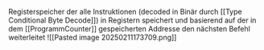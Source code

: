 Registerspeicher der alle Instruktionen (decoded in Binär durch [[Type Conditional Byte Decode]]) in Registern speichert und basierend auf der in dem [[ProgrammCounter]] gespeicherten Addresse den nächsten Befehl weiterleitet
![[Pasted image 20250211173709.png]]
